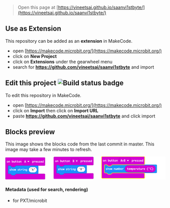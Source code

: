 
> Open this page at [https://vineetsai.github.io/saanvi1stbyte/](https://vineetsai.github.io/saanvi1stbyte/)

## Use as Extension

This repository can be added as an **extension** in MakeCode.

* open [https://makecode.microbit.org/](https://makecode.microbit.org/)
* click on **New Project**
* click on **Extensions** under the gearwheel menu
* search for **https://github.com/vineetsai/saanvi1stbyte** and import

## Edit this project ![Build status badge](https://github.com/vineetsai/saanvi1stbyte/workflows/MakeCode/badge.svg)

To edit this repository in MakeCode.

* open [https://makecode.microbit.org/](https://makecode.microbit.org/)
* click on **Import** then click on **Import URL**
* paste **https://github.com/vineetsai/saanvi1stbyte** and click import

## Blocks preview

This image shows the blocks code from the last commit in master.
This image may take a few minutes to refresh.

![A rendered view of the blocks](https://github.com/vineetsai/saanvi1stbyte/raw/master/.github/makecode/blocks.png)

#### Metadata (used for search, rendering)

* for PXT/microbit
<script src="https://makecode.com/gh-pages-embed.js"></script><script>makeCodeRender("{{ site.makecode.home_url }}", "{{ site.github.owner_name }}/{{ site.github.repository_name }}");</script>
